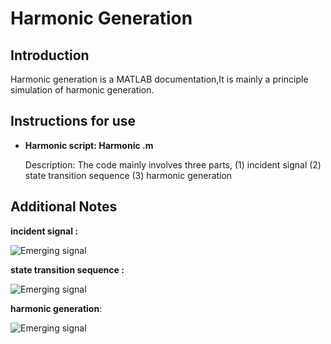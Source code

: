 # Harmonic Generation

## Introduction

Harmonic generation is a MATLAB documentation,It is mainly a principle simulation of harmonic generation.

## Instructions for use

- **Harmonic script: Harmonic .m**

  Description: The code mainly involves three parts, (1) incident signal  (2) state transition sequence (3) harmonic generation

## Additional Notes

  **incident signal :** 

![Emerging signal](picture/Incident_signal.jpg)

 **state transition sequence :** 

![Emerging signal](picture/State_transition.jpg)

  **harmonic generation**: 

![Emerging signal](picture/Emerging_signal.jpg)